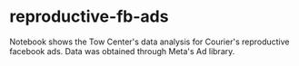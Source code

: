 # reproductive-fb-ads

Notebook shows the Tow Center's data analysis for Courier's reproductive facebook ads. Data was obtained through Meta's Ad library. 
